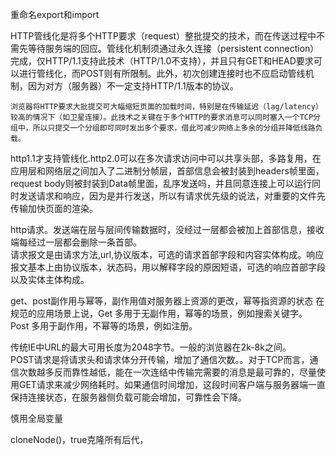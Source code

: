 重命名export和import

   HTTP管线化是将多个HTTP要求（request）整批提交的技术，而在传送过程中不需先等待服务端的回应。管线化机制须通过永久连接（persistent connection）完成，仅HTTP/1.1支持此技术（HTTP/1.0不支持），并且只有GET和HEAD要求可以进行管线化，而POST则有所限制。此外，初次创建连接时也不应启动管线机制，因为对方（服务器）不一定支持HTTP/1.1版本的协议。

    浏览器将HTTP要求大批提交可大幅缩短页面的加载时间，特别是在传输延迟（lag/latency）较高的情况下（如卫星连接）。此技术之关键在于多个HTTP的要求消息可以同时塞入一个TCP分组中，所以只提交一个分组即可同时发出多个要求，借此可减少网络上多余的分组并降低线路负载。  

http1.1才支持管线化.http2.0可以在多次请求访问中可以共享头部，多路复用，在应用层和网络层之间加入了二进制分帧层，首部信息会被封装到headers帧里面，request body则被封装到Data帧里面，乱序发送吗，并且同意连接上可以运行同时发送请求和响应，因为是并行发送，所以有请求优先级的说法，对重要的文件先传输加快页面的渲染。  

http请求。发送端在层与层间传输数据时，没经过一层都会被加上首部信息，接收端每经过一层都会删除一条首部。  
请求报文是由请求方法,url,协议版本，可选的请求首部字段和内容实体构成。响应报文基本上由协议版本，状态码，用以解释字段的原因短语，可选的响应首部字段以及实体主体构成。  

get、post副作用与幂等，副作用值对服务器上资源的更改，幂等指资源的状态  在规范的应用场景上说，Get 多用于无副作用，幂等的场景，例如搜索关键字。Post 多用于副作用，不幂等的场景，例如注册。  

传统IE中URL的最大可用长度为2048字节。一般的浏览器在2k-8k之间。  
POST请求是将请求头和请求体分开传输，增加了通信次数。。对于TCP而言，通信次数越多反而靠性越低，能在一次连结中传输完需要的消息是最可靠的，尽量使用GET请求来减少网络耗时。如果通信时间增加，这段时间客户端与服务器端一直保持连接状态，在服务器侧负载可能会增加，可靠性会下降。  


慎用全局变量

cloneNode()，true克隆所有后代，
